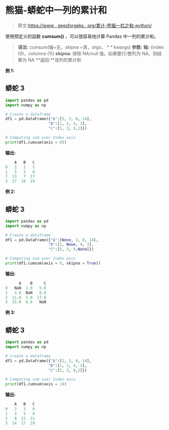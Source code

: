 # 熊猫-蟒蛇中一列的累计和

> 原文:[https://www . geesforgeks . org/累计-熊猫一栏之和-python/](https://www.geeksforgeeks.org/cumulative-sum-of-a-column-in-pandas-python/)

使用预定义的函数 **cumsum()** ，可以很容易地计算 Pandas 中一列的累计和。

> **语法:** cumsum(轴=无，skipna =真，*args，* * * kwargs)
> **参数:**
> **轴:** {index (0)，columns (1)}
> **skipna:** 排除 NA/null 值。如果整行/整列为 NA，则结果为 NA
> **返回:**该列的累计和

**例 1:**

## 蟒蛇 3

```py
import pandas as pd
import numpy as np

# Create a dataframe
df1 = pd.DataFrame({"A":[2, 3, 8, 14], 
                   "B":[1, 2, 4, 3], 
                   "C":[5, 3, 9,2]}) 

# Computing sum over Index axis
print(df1.cumsum(axis = 0))
```

**输出:**

```py
    A   B   C
0   2   1   5
1   5   3   8
2  13   7  17
3  27  10  19

```

**例 2:**

## 蟒蛇 3

```py
import pandas as pd
import numpy as np

# Create a dataframe
df1 = pd.DataFrame({"A":[None, 3, 8, 14], 
                   "B":[1, None, 4, 3], 
                   "C":[5, 3, 9,None]}) 

# Computing sum over Index axis
print(df1.cumsum(axis = 0, skipna = True))
```

**输出:**

```py
      A    B     C
0   NaN  1.0   5.0
1   3.0  NaN   8.0
2  11.0  5.0  17.0
3  25.0  8.0   NaN

```

**例 3:**

## 蟒蛇 3

```py
import pandas as pd
import numpy as np

# Create a dataframe
df1 = pd.DataFrame({"A":[2, 3, 8, 14], 
                   "B":[1, 2, 4, 3], 
                   "C":[5, 3, 9,2]}) 

# Computing sum over Index axis
print(df1.cumsum(axis = 1))
```

**输出:**

```py
    A   B   C
0   2   3   8
1   3   5   8
2   8  12  21
3  14  17  19

```